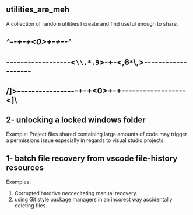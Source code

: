 
## utilities_are_meh

A collection of random utilities I create and find useful enough to share.
## _____________________^--+-+<0>+-+--^_____________________
## ------------------<`\\,*,9`>-+-<,6`*`\\,>-------------------
## ____/]>-----------------+-+<0>+-+------------------<]\\____






## 2- unlocking a locked windows folder

Example: Project files shared containing large amounts of code may trigger a permissions issue especially in regards to visual studio projects.


## 1- batch file recovery from vscode file-history resources

Examples:
1. Corrupted hardrive neccecitating manual recovery.
2. using Git style package managers in an incorect way accidentally deleting files. 
